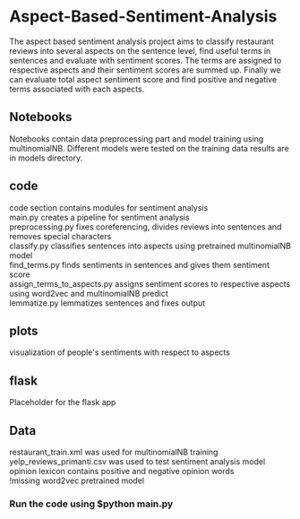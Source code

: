 # Aspect-Based-Sentiment-Analysis

The aspect based sentiment analysis project aims to classify restaurant reviews into several aspects on the sentence level, find useful terms in sentences and evaluate with sentiment scores. The terms are assigned to respective aspects and their sentiment scores are summed up. Finally we can evaluate total aspect sentiment score and find positive and negative terms associated with each aspects.

## Notebooks
Notebooks contain data preprocessing part and model training using multinomialNB. Different models were tested on the training data
results are in models directory.

## code
code section contains modules for sentiment analysis <br/>
main.py creates a pipeline for sentiment analysis <br/>
preprocessing.py fixes coreferencing, divides reviews into sentences and removes special characters <br/>
classify.py classifies sentences into aspects using pretrained multinomialNB model <br/>
find_terms.py finds sentiments in sentences and gives them sentiment score <br/>
assign_terms_to_aspects.py assigns sentiment scores to respective aspects using word2vec and multinomialNB predict <br/>
lemmatize.py lemmatizes sentences and fixes output

## plots
visualization of people's sentiments with respect to aspects <br/>

## flask
Placeholder for the flask app <br/>

## Data
restaurant_train.xml was used for multinomialNB training <br/>
yelp_reviews_primanti.csv was used to test sentiment analysis model <br/>
opinion lexicon contains positive and negative opinion words <br/>
!missing word2vec pretrained model

### Run the code using $python main.py


